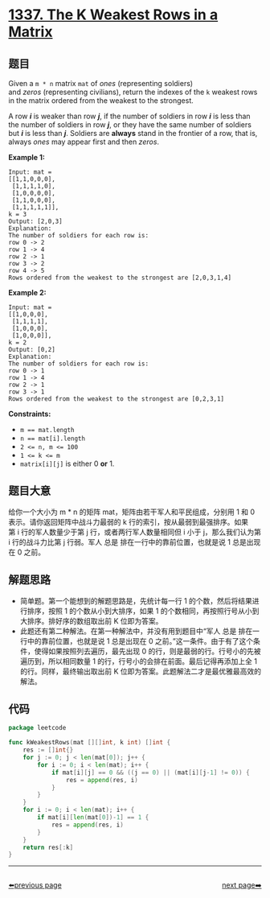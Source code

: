 # [1337. The K Weakest Rows in a Matrix](https://leetcode.com/problems/the-k-weakest-rows-in-a-matrix/)


## 题目

Given a `m * n` matrix `mat` of *ones* (representing soldiers) and *zeros* (representing civilians), return the indexes of the `k` weakest rows in the matrix ordered from the weakest to the strongest.

A row ***i*** is weaker than row ***j***, if the number of soldiers in row ***i*** is less than the number of soldiers in row ***j***, or they have the same number of soldiers but ***i*** is less than ***j***. Soldiers are **always** stand in the frontier of a row, that is, always *ones* may appear first and then *zeros*.

**Example 1:**

```
Input: mat = 
[[1,1,0,0,0],
 [1,1,1,1,0],
 [1,0,0,0,0],
 [1,1,0,0,0],
 [1,1,1,1,1]], 
k = 3
Output: [2,0,3]
Explanation: 
The number of soldiers for each row is: 
row 0 -> 2 
row 1 -> 4 
row 2 -> 1 
row 3 -> 2 
row 4 -> 5 
Rows ordered from the weakest to the strongest are [2,0,3,1,4]

```

**Example 2:**

```
Input: mat = 
[[1,0,0,0],
 [1,1,1,1],
 [1,0,0,0],
 [1,0,0,0]], 
k = 2
Output: [0,2]
Explanation: 
The number of soldiers for each row is: 
row 0 -> 1 
row 1 -> 4 
row 2 -> 1 
row 3 -> 1 
Rows ordered from the weakest to the strongest are [0,2,3,1]

```

**Constraints:**

- `m == mat.length`
- `n == mat[i].length`
- `2 <= n, m <= 100`
- `1 <= k <= m`
- `matrix[i][j]` is either 0 **or** 1.

## 题目大意

给你一个大小为 m * n 的矩阵 mat，矩阵由若干军人和平民组成，分别用 1 和 0 表示。请你返回矩阵中战斗力最弱的 k 行的索引，按从最弱到最强排序。如果第 i 行的军人数量少于第 j 行，或者两行军人数量相同但 i 小于 j，那么我们认为第 i 行的战斗力比第 j 行弱。军人 总是 排在一行中的靠前位置，也就是说 1 总是出现在 0 之前。

## 解题思路

- 简单题。第一个能想到的解题思路是，先统计每一行 1 的个数，然后将结果进行排序，按照 1 的个数从小到大排序，如果 1 的个数相同，再按照行号从小到大排序。排好序的数组取出前 K 位即为答案。
- 此题还有第二种解法。在第一种解法中，并没有用到题目中“军人 总是 排在一行中的靠前位置，也就是说 1 总是出现在 0 之前。”这一条件。由于有了这个条件，使得如果按照列去遍历，最先出现 0 的行，则是最弱的行。行号小的先被遍历到，所以相同数量 1 的行，行号小的会排在前面。最后记得再添加上全 1 的行。同样，最终输出取出前 K 位即为答案。此题解法二才是最优雅最高效的解法。

## 代码

```go
package leetcode

func kWeakestRows(mat [][]int, k int) []int {
	res := []int{}
	for j := 0; j < len(mat[0]); j++ {
		for i := 0; i < len(mat); i++ {
			if mat[i][j] == 0 && ((j == 0) || (mat[i][j-1] != 0)) {
				res = append(res, i)
			}
		}
	}
	for i := 0; i < len(mat); i++ {
		if mat[i][len(mat[0])-1] == 1 {
			res = append(res, i)
		}
	}
	return res[:k]
}
```



----------------------------------------------
<div style="display: flex;justify-content: space-between;align-items: center;">
<p><a href="https://books.halfrost.com/leetcode/ChapterFour/1300~1399/1332.Remove-Palindromic-Subsequences/">⬅️previous page</a></p>
<p><a href="https://books.halfrost.com/leetcode/ChapterFour/1300~1399/1353.Maximum-Number-of-Events-That-Can-Be-Attended/">next page➡️</a></p>
</div>
